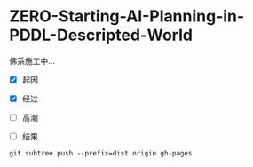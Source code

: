# ZERO-Starting-AI-Planning-in-PDDL-Descripted-World

佛系施工中...

- [x] 起因

- [x] 经过

- [ ] 高潮

- [ ] 结果

```
git subtree push --prefix=dist origin gh-pages
```